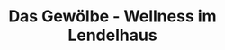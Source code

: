 ---
title: "Das Gewölbe - Wellness im Lendelhaus"
url: /werder-havel/das-gewoelbe-wellness-im-lendelhaus/
shop: Kosmetik
---
